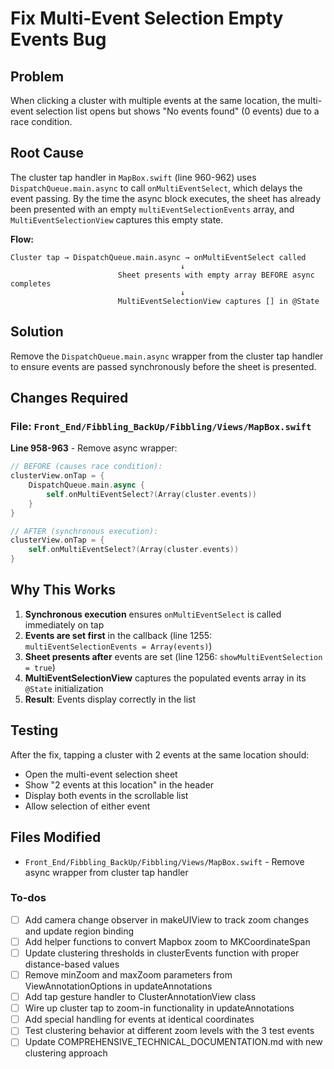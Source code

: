 <!-- 70388f0f-c8e2-45d1-8927-02734c561d22 afe7432d-707a-484c-a561-26c9a048c45d -->
# Fix Multi-Event Selection Empty Events Bug

## Problem

When clicking a cluster with multiple events at the same location, the multi-event selection list opens but shows "No events found" (0 events) due to a race condition.

## Root Cause

The cluster tap handler in `MapBox.swift` (line 960-962) uses `DispatchQueue.main.async` to call `onMultiEventSelect`, which delays the event passing. By the time the async block executes, the sheet has already been presented with an empty `multiEventSelectionEvents` array, and `MultiEventSelectionView` captures this empty state.

**Flow:**

```
Cluster tap → DispatchQueue.main.async → onMultiEventSelect called
                                      ↓
                        Sheet presents with empty array BEFORE async completes
                                      ↓
                        MultiEventSelectionView captures [] in @State
```

## Solution

Remove the `DispatchQueue.main.async` wrapper from the cluster tap handler to ensure events are passed synchronously before the sheet is presented.

## Changes Required

### File: `Front_End/Fibbling_BackUp/Fibbling/Views/MapBox.swift`

**Line 958-963** - Remove async wrapper:

```swift
// BEFORE (causes race condition):
clusterView.onTap = {
    DispatchQueue.main.async {
        self.onMultiEventSelect?(Array(cluster.events))
    }
}

// AFTER (synchronous execution):
clusterView.onTap = {
    self.onMultiEventSelect?(Array(cluster.events))
}
```

## Why This Works

1. **Synchronous execution** ensures `onMultiEventSelect` is called immediately on tap
2. **Events are set first** in the callback (line 1255: `multiEventSelectionEvents = Array(events)`)
3. **Sheet presents after** events are set (line 1256: `showMultiEventSelection = true`)
4. **MultiEventSelectionView** captures the populated events array in its `@State` initialization
5. **Result**: Events display correctly in the list

## Testing

After the fix, tapping a cluster with 2 events at the same location should:

- Open the multi-event selection sheet
- Show "2 events at this location" in the header
- Display both events in the scrollable list
- Allow selection of either event

## Files Modified

- `Front_End/Fibbling_BackUp/Fibbling/Views/MapBox.swift` - Remove async wrapper from cluster tap handler

### To-dos

- [ ] Add camera change observer in makeUIView to track zoom changes and update region binding
- [ ] Add helper functions to convert Mapbox zoom to MKCoordinateSpan
- [ ] Update clustering thresholds in clusterEvents function with proper distance-based values
- [ ] Remove minZoom and maxZoom parameters from ViewAnnotationOptions in updateAnnotations
- [ ] Add tap gesture handler to ClusterAnnotationView class
- [ ] Wire up cluster tap to zoom-in functionality in updateAnnotations
- [ ] Add special handling for events at identical coordinates
- [ ] Test clustering behavior at different zoom levels with the 3 test events
- [ ] Update COMPREHENSIVE_TECHNICAL_DOCUMENTATION.md with new clustering approach